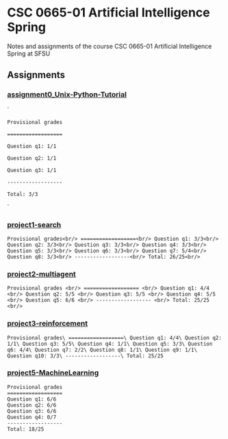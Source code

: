 # CSC 0665-01 Artificial Intelligence Spring

Notes and assignments of the course CSC 0665-01 Artificial Intelligence Spring at SFSU

## Assignments

### **[assignment0_Unix-Python-Tutorial](https://github.com/AllenSun7/CSC0865-01_Artificial-Intelligence/tree/master/assignment0_Unix-Python-Tutorial/tutorial)**

`

    Provisional grades

    ==================

    Question q1: 1/1

    Question q2: 1/1

    Question q3: 1/1

    ------------------

    Total: 3/3
`

### **[project1-search](https://github.com/AllenSun7/CSC0865-01_Artificial-Intelligence/tree/master/project1-search)**

`
    Provisional grades<br/>
    ==================<br/>
    Question q1: 3/3<br/>
    Question q2: 3/3<br/>
    Question q3: 3/3<br/>
    Question q4: 3/3<br/>
    Question q5: 3/3<br/>
    Question q6: 3/3<br/>
    Question q7: 5/4<br/>
    Question q8: 3/3<br/>
    ------------------<br/>
    Total: 26/25<br/>
`

### **[project2-multiagent](https://github.com/AllenSun7/CSC0865-01_Artificial-Intelligence/tree/master/project2-multiagent)**

`
    Provisional grades <br/>
    ================== <br/>
    Question q1: 4/4 <br/>
    Question q2: 5/5 <br/>
    Question q3: 5/5 <br/>
    Question q4: 5/5 <br/>
    Question q5: 6/6 <br/>
    ------------------ <br/>
    Total: 25/25 <br/>
`

### **[project3-reinforcement](https://github.com/AllenSun7/CSC0865-01_Artificial-Intelligence/tree/master/project3-reinforcement)**

`
    Provisional grades\
    ==================\
    Question q1: 4/4\
    Question q2: 1/1\
    Question q3: 5/5\
    Question q4: 1/1\
    Question q5: 3/3\
    Question q6: 4/4\
    Question q7: 2/2\
    Question q8: 1/1\
    Question q9: 1/1\
    Question q10: 3/3\
    ------------------\
    Total: 25/25
`

### **[project5-MachineLearning](https://github.com/AllenSun7/CSC0865-01_Artificial-Intelligence/tree/master/project5-MachineLearning)**

    Provisional grades
    ==================
    Question q1: 6/6
    Question q2: 6/6
    Question q3: 6/6
    Question q4: 0/7
    ------------------
    Total: 18/25
